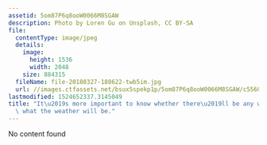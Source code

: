 ```yaml
---
assetid: 5om87P6q8ooW0066M8SGAW
description: Photo by Loren Gu on Unsplash, CC BY-SA
file:
  contentType: image/jpeg
  details:
    image:
      height: 1536
      width: 2048
    size: 884315
  fileName: file-20180327-188622-twb5im.jpg
  url: //images.ctfassets.net/bsux5spekp1p/5om87P6q8ooW0066M8SGAW/c5560f59631b67713fb2a614a6de38ef/file-20180327-188622-twb5im.jpg
lastmodified: 1524652337.3145049
title: "It\u2019s more important to know whether there\u2019ll be any weather than\
  \ what the weather will be."
---
```

No content found